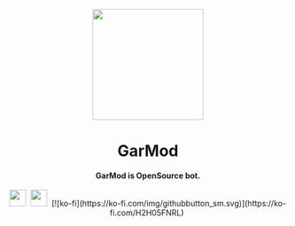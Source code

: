 <div align="center">
    <a href="https://garlic-team.tk"><img src="https://izboxo.cz/garlic.png" height="200" width="200"></a>
    <h1>GarMod</h1>
    <strong>GarMod is OpenSource bot.</strong><br><br>
    <img src="https://garlic-team.github.io/GarMod/sources/open-source.svg" height="30">&nbsp;
    <img src="https://forthebadge.com/images/badges/made-with-javascript.svg" height="30">&nbsp;
    [![ko-fi](https://ko-fi.com/img/githubbutton_sm.svg)](https://ko-fi.com/H2H05FNRL)&nbsp;
</div>

